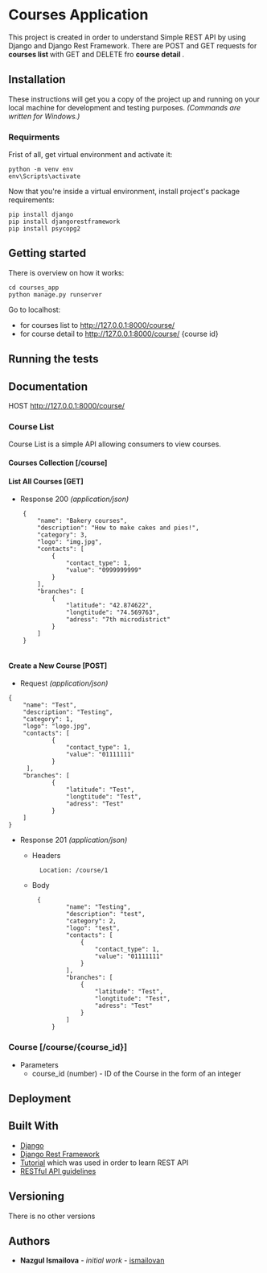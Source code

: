 # Courses Application

This project is created in order to understand Simple REST API by using Django and Django Rest Framework. 
There are POST and GET requests for <b> courses list </b> with GET and DELETE fro <b> course detail </b>.

## Installation

These instructions will get you a copy of the project up and running on your local machine for development and testing purposes. 
*(Commands are written for Windows.)*

### Requirments

Frist of all, get virtual environment and activate it:
```
python -m venv env
env\Scripts\activate
```

Now that you're inside a virtual environment, install project's package requirements:

```
pip install django
pip install djangorestframework
pip install psycopg2
```

## Getting started

There is overview on how it works:
```
cd courses_app
python manage.py runserver
```
Go to localhost:
* for courses list to http://127.0.0.1:8000/course/
* for course detail to http://127.0.0.1:8000/course/ {course id}

## Running the tests

## Documentation

HOST http://127.0.0.1:8000/course/

### Course List

Course List is a simple API allowing consumers to view courses.

#### Courses Collection [/course]

#### List All Courses [GET]

+ Response 200 *(application/json)*

```
    {
        "name": "Bakery courses",
        "description": "How to make cakes and pies!",
        "category": 3,
        "logo": "img.jpg",
        "contacts": [
            {
                "contact_type": 1,
                "value": "0999999999"
            }
        ],
        "branches": [
            {
                "latitude": "42.874622",
                "longtitude": "74.569763",
                "adress": "7th microdistrict"
            }
        ]
    }
  
```

#### Create a New Course [POST]

+ Request *(application/json)*

```
{
    "name": "Test",
    "description": "Testing",
    "category": 1,
    "logo": "logo.jpg",
    "contacts": [
            {
                "contact_type": 1,
                "value": "01111111"
            }
     ],
    "branches": [
            {
                "latitude": "Test",
                "longtitude": "Test",
                "adress": "Test"
            }
    ]
}
```

+ Response 201 *(application/json)*

    + Headers

            Location: /course/1

    + Body
```
        {
                "name": "Testing",
                "description": "test",
                "category": 2,
                "logo": "test",
                "contacts": [
                    {
                        "contact_type": 1,
                        "value": "01111111"
                    }
                ],
                "branches": [
                    {
                        "latitude": "Test",
                        "longtitude": "Test",
                        "adress": "Test"
                    }
                ]
            }
```
### Course [/course/{course_id}]

+ Parameters
    + course_id (number) - ID of the Course in the form of an integer
    
## Deployment

## Built With

* [Django](https://docs.djangoproject.com/en/3.0/)
* [Django Rest Framework](https://www.django-rest-framework.org/)
* [Tutorial](https://www.django-rest-framework.org/tutorial/1-serialization/) which was used in order to learn REST API
* [RESTful API guidelines](https://opensource.zalando.com/restful-api-guidelines/)

## Versioning

There is no other versions

## Authors

* <b>Nazgul Ismailova</b> - *initial work* - [ismailovan](https://github.com/ismailovan)
